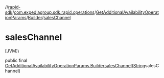 //[rapid-sdk](../../../../index.md)/[com.expediagroup.sdk.rapid.operations](../../index.md)/[GetAdditionalAvailabilityOperationParams](../index.md)/[Builder](index.md)/[salesChannel](sales-channel.md)

# salesChannel

[JVM]\

public final [GetAdditionalAvailabilityOperationParams.Builder](index.md)[salesChannel](sales-channel.md)([String](https://docs.oracle.com/javase/8/docs/api/java/lang/String.html)salesChannel)
